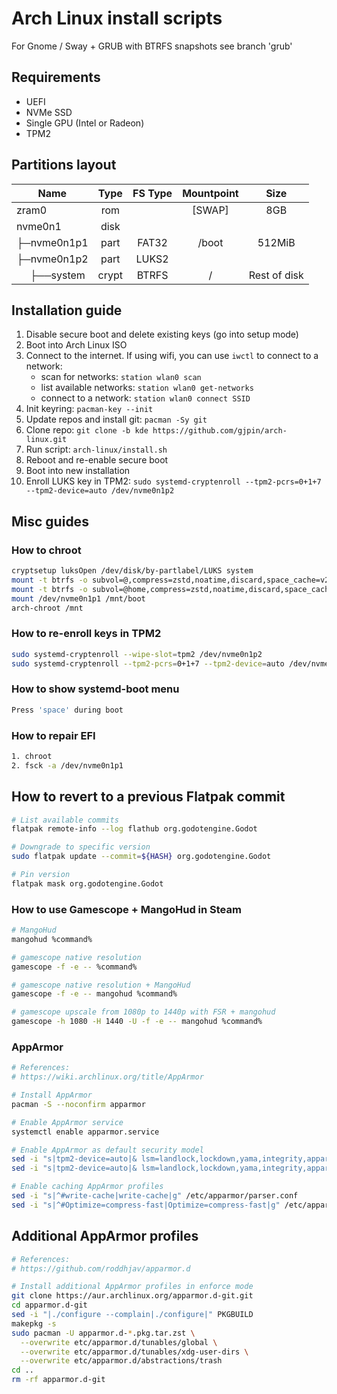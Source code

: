# Arch Linux install scripts
For Gnome / Sway + GRUB with BTRFS snapshots see branch 'grub' 

## Requirements
- UEFI
- NVMe SSD
- Single GPU (Intel or Radeon)
- TPM2

## Partitions layout
| Name                                                 | Type  | FS Type | Mountpoint |      Size     |
| ---------------------------------------------------- | :---: | :-----: | :--------: | :-----------: |
| zram0                                                | rom   |         |   [SWAP]   |      8GB      |
| nvme0n1                                              | disk  |         |            |               |
| ├─nvme0n1p1                                          | part  |  FAT32  |    /boot   |    512MiB     |
| ├─nvme0n1p2                                          | part  |  LUKS2  |            |               |
| &nbsp;&nbsp;&nbsp;&nbsp;&nbsp;├──system              | crypt |  BTRFS  |     /      |  Rest of disk |

## Installation guide
1. Disable secure boot and delete existing keys (go into setup mode)
2. Boot into Arch Linux ISO
3. Connect to the internet. If using wifi, you can use `iwctl` to connect to a network:
   - scan for networks: `station wlan0 scan`
   - list available networks: `station wlan0 get-networks`
   - connect to a network: `station wlan0 connect SSID`
4. Init keyring: `pacman-key --init`
5. Update repos and install git: `pacman -Sy git`
6. Clone repo: `git clone -b kde https://github.com/gjpin/arch-linux.git`
7. Run script: `arch-linux/install.sh`
8. Reboot and re-enable secure boot
9. Boot into new installation
10. Enroll LUKS key in TPM2: `sudo systemd-cryptenroll --tpm2-pcrs=0+1+7 --tpm2-device=auto /dev/nvme0n1p2`

## Misc guides
### How to chroot
```bash
cryptsetup luksOpen /dev/disk/by-partlabel/LUKS system
mount -t btrfs -o subvol=@,compress=zstd,noatime,discard,space_cache=v2,ssd LABEL=system /mnt
mount -t btrfs -o subvol=@home,compress=zstd,noatime,discard,space_cache=v2,ssd LABEL=system /mnt/home
mount /dev/nvme0n1p1 /mnt/boot
arch-chroot /mnt
```

### How to re-enroll keys in TPM2
```bash
sudo systemd-cryptenroll --wipe-slot=tpm2 /dev/nvme0n1p2
sudo systemd-cryptenroll --tpm2-pcrs=0+1+7 --tpm2-device=auto /dev/nvme0n1p2
```

### How to show systemd-boot menu
```bash
Press 'space' during boot
```

### How to repair EFI
```bash
1. chroot
2. fsck -a /dev/nvme0n1p1
```

## How to revert to a previous Flatpak commit
```bash
# List available commits
flatpak remote-info --log flathub org.godotengine.Godot

# Downgrade to specific version
sudo flatpak update --commit=${HASH} org.godotengine.Godot

# Pin version
flatpak mask org.godotengine.Godot
```

### How to use Gamescope + MangoHud in Steam
```bash
# MangoHud
mangohud %command%

# gamescope native resolution
gamescope -f -e -- %command%

# gamescope native resolution + MangoHud
gamescope -f -e -- mangohud %command%

# gamescope upscale from 1080p to 1440p with FSR + mangohud
gamescope -h 1080 -H 1440 -U -f -e -- mangohud %command%
```

### AppArmor
```bash
# References:
# https://wiki.archlinux.org/title/AppArmor

# Install AppArmor
pacman -S --noconfirm apparmor

# Enable AppArmor service
systemctl enable apparmor.service

# Enable AppArmor as default security model
sed -i "s|tpm2-device=auto|& lsm=landlock,lockdown,yama,integrity,apparmor,bpf|" /boot/loader/entries/arch.conf
sed -i "s|tpm2-device=auto|& lsm=landlock,lockdown,yama,integrity,apparmor,bpf|" /boot/loader/entries/arch-lts.conf

# Enable caching AppArmor profiles
sed -i "s|^#write-cache|write-cache|g" /etc/apparmor/parser.conf
sed -i "s|^#Optimize=compress-fast|Optimize=compress-fast|g" /etc/apparmor/parser.conf
```

## Additional AppArmor profiles
```bash
# References:
# https://github.com/roddhjav/apparmor.d

# Install additional AppArmor profiles in enforce mode
git clone https://aur.archlinux.org/apparmor.d-git.git
cd apparmor.d-git
sed -i "|./configure --complain|./configure|" PKGBUILD
makepkg -s
sudo pacman -U apparmor.d-*.pkg.tar.zst \
  --overwrite etc/apparmor.d/tunables/global \
  --overwrite etc/apparmor.d/tunables/xdg-user-dirs \
  --overwrite etc/apparmor.d/abstractions/trash
cd ..
rm -rf apparmor.d-git
```